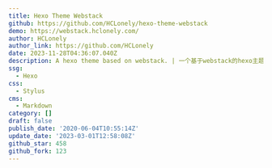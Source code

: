 ```yaml
---
title: Hexo Theme Webstack
github: https://github.com/HCLonely/hexo-theme-webstack
demo: https://webstack.hclonely.com/
author: HCLonely
author_link: https://github.com/HCLonely
date: 2023-11-28T04:36:07.040Z
description: A hexo theme based on webstack. | 一个基于webstack的hexo主题。
ssg:
  - Hexo
css:
  - Stylus
cms:
  - Markdown
category: []
draft: false
publish_date: '2020-06-04T10:55:14Z'
update_date: '2023-03-01T12:58:08Z'
github_star: 458
github_fork: 123
---
```

